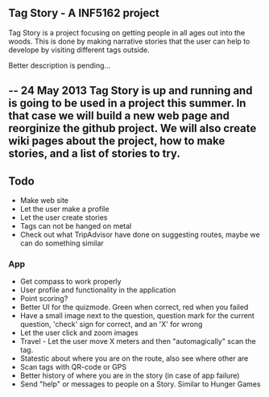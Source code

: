 Tag Story - A INF5162 project
-----------------------------
Tag Story is a project focusing on getting people in all ages out into the woods. This is done by making narrative stories that the user can help to develope by visiting different tags outside.

Better description is pending...

--
24 May 2013
Tag Story is up and running and is going to be used in a project this summer. In that case we will build a new web page and reorginize the github project. We will also create wiki pages about the project, how to make stories, and a list of stories to try.
--

Todo
----
* Make web site
 * Let the user make a profile
 * Let the user create stories
* Tags can not be hanged on metal
* Check out what TripAdvisor have done on suggesting routes, maybe we can do something similar

### App
* Get compass to work properly
* User profile and functionality in the application
* Point scoring?
* Better UI for the quizmode. Green when correct, red when you failed
 * Have a small image next to the question, question mark for the current question, 'check' sign for correct, and an 'X' for wrong
* Let the user click and zoom images
* Travel - Let the user move X meters and then "automagically" scan the tag.
* Statestic about where you are on the route, also see where other are
* Scan tags with QR-code or GPS
* Better history of where you are in the story (in case of app failure)
* Send "help" or messages to people on a Story. Similar to Hunger Games
